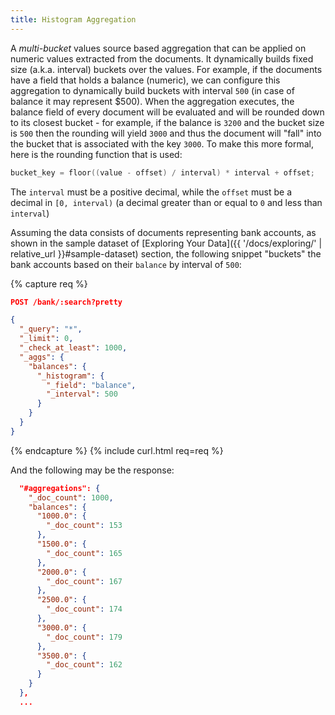 ```yaml
---
title: Histogram Aggregation
---
```


A _multi-bucket_ values source based aggregation that can be applied on numeric
values extracted from the documents. It dynamically builds fixed size
(a.k.a. interval) buckets over the values. For example, if the documents have a
field that holds a balance (numeric), we can configure this aggregation to
dynamically build buckets with interval `500` (in case of balance it may
represent $500). When the aggregation executes, the balance field of every
document will be evaluated and will be rounded down to its closest bucket - for
example, if the balance is `3200` and the bucket size is `500`
then the rounding will yield `3000` and thus the document will "fall" into the
bucket that is associated with the key `3000`. To make this more formal, here is
the rounding function that is used:

```cpp
bucket_key = floor((value - offset) / interval) * interval + offset;
```

The `interval` must be a positive decimal, while the `offset` must be a decimal
in `[0, interval)` (a decimal greater than or equal to `0` and less than
`interval`)

Assuming the data consists of documents representing bank accounts, as shown in
the sample dataset of [Exploring Your Data]({{ '/docs/exploring/' | relative_url }}#sample-dataset)
section, the following snippet "buckets" the bank accounts based on their
`balance` by interval of `500`:

{% capture req %}

```json
POST /bank/:search?pretty

{
  "_query": "*",
  "_limit": 0,
  "_check_at_least": 1000,
  "_aggs": {
    "balances": {
      "_histogram": {
        "_field": "balance",
        "_interval": 500
      }
    }
  }
}
```
{% endcapture %}
{% include curl.html req=req %}

And the following may be the response:

```json
  "#aggregations": {
    "_doc_count": 1000,
    "balances": {
      "1000.0": {
        "_doc_count": 153
      },
      "1500.0": {
        "_doc_count": 165
      },
      "2000.0": {
        "_doc_count": 167
      },
      "2500.0": {
        "_doc_count": 174
      },
      "3000.0": {
        "_doc_count": 179
      },
      "3500.0": {
        "_doc_count": 162
      }
    }
  },
  ...
```
